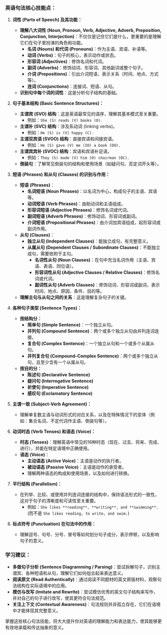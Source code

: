 
### 英语句法核心技能点：

1. **词性 (Parts of Speech) 及其功能：**
    
    - **理解八大词性 (Noun, Pronoun, Verb, Adjective, Adverb, Preposition, Conjunction, Interjection)**：不仅仅是记住它们是什么，更重要的是理解它们在句子里扮演的角色和功能。
        - **名词 (Nouns) 和代词 (Pronouns)**：作为主语、宾语、补语等。
        - **动词 (Verbs)**：句子的核心，表示动作或状态。
        - **形容词 (Adjectives)**：修饰名词和代词。
        - **副词 (Adverbs)**：修饰动词、形容词、其他副词或整个句子。
        - **介词 (Prepositions)**：引出介词短语，表示关系（时间、地点、方式等）。
        - **连词 (Conjunctions)**：连接词、短语、从句。
    - **识别句中每个词的词性**：这是分析句子结构的基础。
2. **句子基本结构 (Basic Sentence Structures)：**
    
    - **主谓宾 (SVO) 结构**：这是英语最常见的语序，理解其基本模式至关重要。
        - 例如：`She (S) reads (V) books (O).`
    - **主谓补 (SVC) 结构**：涉及系动词 (linking verbs)。
        - 例如：`He (S) is (V) happy (C).`
    - **主谓双宾语 (SVOO) 结构**：直接宾语和间接宾语。
        - 例如：`He (S) gave (V) me (IO) a book (DO).`
    - **主谓宾宾补 (SVOC) 结构**：宾语和宾语补足语。
        - 例如：`They (S) made (V) him (O) chairman (OC).`
    - **倒装句**：了解常见倒装句的结构和使用场景（如疑问句、否定词开头等）。
3. **短语 (Phrases) 和从句 (Clauses) 的识别与作用：**
    
    - **短语 (Phrases)**：
        - **名词短语 (Noun Phrases)**：以名词为中心，构成句子的主语、宾语等。
        - **动词短语 (Verb Phrases)**：由助动词和主语组成。
        - **形容词短语 (Adjective Phrases)**：修饰名词或代词。
        - **副词短语 (Adverb Phrases)**：修饰动词、形容词或副词。
        - **介词短语 (Prepositional Phrases)**：由介词加宾语组成，起形容词或副词作用。
    - **从句 (Clauses)**：
        - **独立从句 (Independent Clauses)**：能独立成句，有完整意义。
        - **从属从句 (Dependent Clauses / Subordinate Clauses)**：不能独立成句，需要依附于主句。
            - **名词性从句 (Noun Clauses)**：在句中充当名词作用（主语、宾语、表语、同位语）。
            - **形容词性从句 (Adjective Clauses / Relative Clauses)**：修饰名词或代词。
            - **副词性从句 (Adverb Clauses)**：修饰动词、形容词或副词，表示时间、地点、原因、条件、目的等。
    - **理解主句与从句之间的关系**：这是理解复杂句子的关键。
4. **各种句子类型 (Sentence Types)：**
    
    - **按结构分：**
        - **简单句 (Simple Sentence)**：一个独立从句。
        - **并列句 (Compound Sentence)**：两个或多个独立从句由并列连词连接。
        - **复合句 (Complex Sentence)**：一个独立从句和一个或多个从属从句。
        - **并列复合句 (Compound-Complex Sentence)**：两个或多个独立从句，且至少含有一个从属从句。
    - **按目的分：**
        - **陈述句 (Declarative Sentence)**
        - **疑问句 (Interrogative Sentence)**
        - **祈使句 (Imperative Sentence)**
        - **感叹句 (Exclamatory Sentence)**
5. **主谓一致 (Subject-Verb Agreement)：**
    
    - 理解单复数主语与动词形式的对应关系，以及在特殊情况下的变体（例如：集合名词、不定代词作主语、倒装句等）。
6. **动词时态 (Verb Tenses) 和语态 (Voice)：**
    
    - **时态 (Tenses)**：理解英语中常见的16种时态（现在、过去、将来、完成、进行），并能在特定语境中正确使用。
    - **语态 (Voice)**：
        - **主动语态 (Active Voice)**：主语是动作的执行者。
        - **被动语态 (Passive Voice)**：主语是动作的承受者。
        - 理解两种语态的构成和使用场景，以及如何进行转换。
7. **平行结构 (Parallelism)：**
    
    - 在列举、比较、或使用并列连词连接的结构中，保持语法形式的一致性，这对于句子的清晰度和可读性至关重要。
        - 例如：`She likes **reading**, **writing**, and **swimming**.` (而不是 `She likes reading, to write, and swim.`)
8. **标点符号 (Punctuation) 在句法中的作用：**
    
    - 理解逗号、句号、分号、冒号等如何划分句子成分，表示停顿，以及影响句子的意义。

### 学习建议：

- **多做句子分析 (Sentence Diagramming / Parsing)**：尝试拆解句子，识别主谓宾、各种短语和从句，理解它们如何组合起来表达意义。
- **阅读原文 (Read Authentically)**：通过阅读不同题材的英文原版材料，观察句法结构在实际语境中的应用。
- **模仿与改写 (Imitate and Rewrite)**：尝试模仿优秀的英文句子结构来写作，并对自己的句子进行改写，使其更符合句法规范。
- **关注上下文 (Contextual Awareness)**：句法规则并非孤立存在，它们在语境中才能体现其完整意义。

掌握这些核心句法技能，将大大提升你对英语的理解能力和表达能力，使其能够更有效地承载和传达抽象的意义。